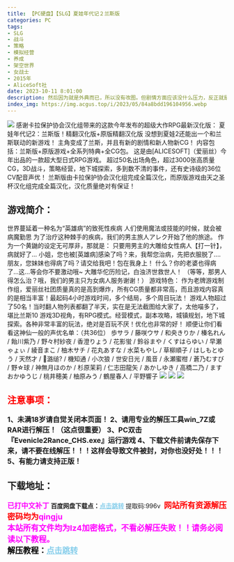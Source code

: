 ```yaml
---
title: 【PC硬盘】【SLG】夏娃年代记２兰斯版
categories: PC
tags:
- SLG
- 战斗
- 策略
- 模拟经营
- 养成
- 架空世界
- 女战士
- 2015年
- AliceSoft社
date: 2023-10-11 8:01:00
description: 然后因为就是外典而已，所以没有改图。但剧情方面应该没什么压力，反正就是十来个小故事而已2333但因为是描述本篇之后的剧情，所以请先玩过本篇之后再玩本作。
index_img: https://img.acgus.top/i/2023/05/84a8bdd196104956.webp
---
```

![](https://img.acgus.top/i/2023/05/84a8bdd196104956.webp)
感谢卡拉保护协会汉化组带来的这款今年发布的超级大作RPG最新汉化版：
夏娃年代记2：兰斯版！精翻汉化版+原版精翻汉化版
没想到夏娃2还能出一个和兰斯联动的新游戏！
主角变成了兰斯，并且有新的剧情和新人物新CG！
内容包括：兰斯版+原版游戏+全系列特典+全CG包。
这是由[ALICESOFT]（爱丽丝）今年出品的一款超大型日式RPG游戏。
超过50名出场角色，超过3000张高质量CG，3D战斗，策略经营，地下城探索，多到数不清的事件，还有史诗级的36位CV配音声优！
兰斯版由卡拉保护协会汉化组完成全篇汉化，而原版游戏由天之圣杯汉化组完成全篇汉化，汉化质量绝对有保证！

## 游戏简介：
世界蔓延着一种名为“英雄病”的致死性疾病
人们使用魔法或技能的时候，就会被病魔勤思
为了治疗这种棘手的疾病，我们的男主旅人アレク开始了他的旅途。
作为一个黄鼬的设定无可厚非，那就是：
只要用男主的大雕给女性病人【打一针】，病就好了…
小姐，您也被[英雄病]感染了吗？来，我帮您治病，先把衣服脱了….
朋友，您妹妹也得病了吗？请交给我吧！包在我身上！
什么？你的老婆也得病了…这…等会你不要激动哦~
大雕华佗历险记，白浊济世救世人！
（等等，那男人得怎么治？哦，我们的男主只为女病人服务谢谢！）
游戏特色：
作为老牌游戏制作组，爱丽丝社团质量真的是高到爆炸，所有CG质量都非常高，而且游戏内容真的是相当丰富！最起码4小时游戏时间，多个结局，多个周目玩法！
游戏人物超过了50名！当时翻人物列表都翻了半天，实在是无法截图给大家了，太他喵多了，堪比兰斯10
游戏3D视角，有RPG模式。经营模式，副本攻略，城镇规划，地下城探索。各种非常丰富的玩法，绝对是百玩不厌！优化也非常的好！
顺便让你们看看这神仙一般的声优名单：（共36位）
歩サラ / 藤咲ウサ / 和央きりか / 榛名れん / 飴川紫乃 / 野々村紗夜 / 香澄りょう / 花影蛍 / 鈴谷まや / くすはらゆい / 早瀬ゃょぃ / 綾音まこ / 柚木サチ / 花丸あすな / 水菜もやし / 草柳順子 / はしもとゆう / 天然才 / 潞缒? / 機知通 / 小次狼 / 世安日光 / 風音 / 永瀬蜜柑 / 蒼乃むすび / 野☆球 / 神無月ほのか / 杉原茉莉 / 仁志田龍矢 / あかしゆき / 高橋二乃 / ますおかゆうじ / 桃井穂美 / 柚原みう / 鶴屋春人 / 平野響子
![](https://img.acgus.top/i/2023/05/e4d1f405cc105012.webp)
![](https://img.acgus.top/i/2023/05/46ea1460e8105006.webp)
![](https://img.acgus.top/i/2023/05/e298fcbbfc105001.webp)






## <font color=#FF0000 >注意事项：</font>
<font size=3><b>1、未满18岁请自觉关闭本页面！
2、请用专业的解压工具win_7Z或RAR进行解压！（这点很重要）
3、PC双击『Evenicle2Rance_CHS.exe』运行游戏
4、下载文件前请先保存下来，请不要在线解压！！！这样会导致文件被封，对你也没好处！！！
5、有能力请支持正版！</b></font>

## 下载地址：
<font color=#FF00FF size=3><b>已打中文补丁</b></font>
<b>百度网盘下载点：</b><a href="https://pan.baidu.com/s/1utU7LOQNy8nLsFrT92wVBg?pwd=996v" style="color: #87CEEB;"><b>点击跳转</b></a> 提取码:996v
<a style="padding: 0" href="https://post.qingju.org/AD/"><img style="max-width:100%" src="https://img.acgus.top/i/2024/07/478f689b8021d8d499ab43d21acf137a.gif" alt=""></a>
<b><font color=#FF0000 size=4>网站所有资源解压密码均为</b></font><b><font color=#FF00FF size=4>qingju</font><font color=#FF0000 ></font></b><br><b><font color=#FF00FF size=4>本站所有文件均为lz4加密格式，不看必解压失败！！请务必阅读以下教程。</b></font><br><b><font color=#000 size=4>解压教程：</b><a href="https://post.qingju.org/tutorial/000/" style="color: #87CEEB;"><b>点击跳转</b></a>